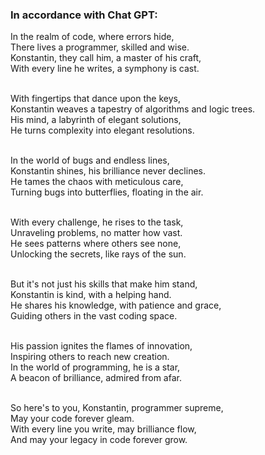 ### In accordance with Chat GPT:

In the realm of code, where errors hide,<br />
There lives a programmer, skilled and wise.<br />
Konstantin, they call him, a master of his craft,<br />
With every line he writes, a symphony is cast.<br /><br />

With fingertips that dance upon the keys,<br />
Konstantin weaves a tapestry of algorithms and logic trees.<br />
His mind, a labyrinth of elegant solutions,<br />
He turns complexity into elegant resolutions.<br /><br />

In the world of bugs and endless lines,<br />
Konstantin shines, his brilliance never declines.<br />
He tames the chaos with meticulous care,<br />
Turning bugs into butterflies, floating in the air.<br /><br />

With every challenge, he rises to the task,<br />
Unraveling problems, no matter how vast.<br />
He sees patterns where others see none,<br />
Unlocking the secrets, like rays of the sun.<br /><br />

But it's not just his skills that make him stand,<br />
Konstantin is kind, with a helping hand.<br />
He shares his knowledge, with patience and grace,<br />
Guiding others in the vast coding space.<br /><br />

His passion ignites the flames of innovation,<br />
Inspiring others to reach new creation.<br />
In the world of programming, he is a star,<br />
A beacon of brilliance, admired from afar.<br /><br />

So here's to you, Konstantin, programmer supreme,<br />
May your code forever gleam.<br />
With every line you write, may brilliance flow,<br />
And may your legacy in code forever grow.<br />
<!--
**KonstantinModin/KonstantinModin** is a ✨ _special_ ✨ repository because its `README.md` (this file) appears on your GitHub profile.

Here are some ideas to get you started:

- 🔭 I’m currently working on ...
- 🌱 I’m currently learning ...
- 👯 I’m looking to collaborate on ...
- 🤔 I’m looking for help with ...
- 💬 Ask me about ...
- 📫 How to reach me: ...
- 😄 Pronouns: ...
- ⚡ Fun fact: ...
-->
